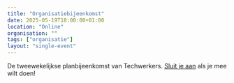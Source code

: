 ```yaml
---
title: "Organisatiebijeenkomst"
date: 2025-05-19T18:00:00+01:00
location: "Online"
organisation: ""
tags: ["organisatie"]
layout: "single-event"
---
```


De tweewekelijkse planbijeenkomst van Techwerkers. [Sluit je aan](/join) als je mee wilt doen!
